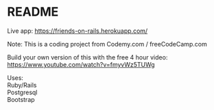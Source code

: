 # README
Live app: <https://friends-on-rails.herokuapp.com/>

Note: This is a coding project from Codemy.com / freeCodeCamp.com

Build your own version of this with the free 4 hour video:  
<https://www.youtube.com/watch?v=fmyvWz5TUWg>

Uses:  
Ruby/Rails  
Postgresql  
Bootstrap  

